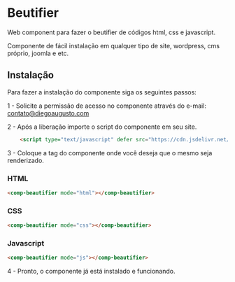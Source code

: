 
# Beutifier

Web component para fazer o beutifier de códigos html, css e javascript.

Componente de fácil instalação em qualquer tipo de site, wordpress, cms próprio, joomla e etc.





## Instalação

Para fazer a instalação do componente siga os seguintes passos:

1 - Solicite a permissão de acesso no componente através do e-mail: contato@diegoaugusto.com

2 - Após a liberação importe o script do componente em seu site. 

```html
    <script type="text/javascript" defer src="https://cdn.jsdelivr.net/gh/vulgodizz/web-components/v1/beautifier/scrip.min.js"></script>
```
    
3 - Coloque a tag do componente onde você deseja que o mesmo seja renderizado.

### HTML
```html
<comp-beautifier mode="html"></comp-beautifier>
```

### CSS
```html
<comp-beautifier mode="css"></comp-beautifier>
```

###  Javascript
```html
<comp-beautifier mode="js"></comp-beautifier>
```

4 - Pronto, o componente já está instalado e funcionando.